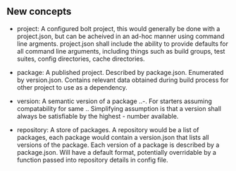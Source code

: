 
New concepts
------------

 - project: A configured bolt project, this would generally be done with a project.json, but can be
            acheived in an ad-hoc manner using command line argments. project.json shall include
            the ability to provide defaults for all command line arguments, including things such
            as build groups, test suites, config directories, cache directories.

 - package: A published project. Described by package.json. Enumerated by version.json. Contains
            relevant data obtained during build process for other project to use as a dependency.

 - version: A semantic version of a package <major>.<minor>.<patch>-<build>. For starters assuming
            compatability for same <major>.<minor>. Simplifying assumption is that a version shall
            always be satisfiable by the highest <patch>-<build> number available.

 - repository: A store of packages. A repository would be a list of packages, each package would
               contain a version.json that lists all versions of the package. Each version of a
               package is described by a package.json. Will have a default format, potentially
               overridable by a function passed into repository details in config file.
